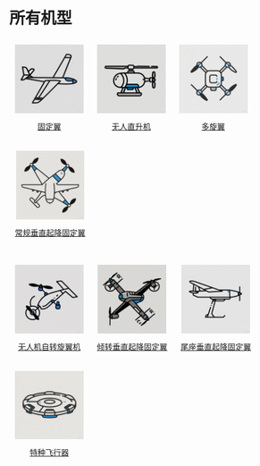 # 所有机型

<p align="center">
    <div style="display: inline-block; text-align: center; margin: 10px;">
        <img src="./assets/固定翼.png" alt="固定翼" style="zoom:12%;" />
        <p style="margin-top: 10px;">
      <a href="https://fenobi.github.io/gitbook/">固定翼</a>
        </p>
    </div>
    <div style="display: inline-block; text-align: center; margin: 10px;">
        <img src="./assets/无人直升机.png" alt="无人直升机" style="zoom:12%;" />
        <p style="margin-top: 10px;">
        <a href="https://fenobi.github.io/gitbook/">无人直升机</a>
        </p>
    </div>
    <div style="display: inline-block; text-align: center; margin: 10px;">
        <img src="./assets/多旋翼.png" alt="多旋翼" style="zoom:12%;" />
        <p style="margin-top: 10px;">
        <a href="https://fenobi.github.io/gitbook/">多旋翼</a>
        </p>    </div>
    <div style="display: inline-block; text-align: center; margin: 10px;">
        <img src="./assets/常规垂直起降.png" alt="常规垂直起降固定翼" style="zoom:12%;" />
        <p style="margin-top: 10px;">
        <a href="https://fenobi.github.io/gitbook/">常规垂直起降固定翼</a>
        </p>    
    </div>
</p>

<p align="center">
    <div style="display: inline-block; text-align: center; margin: 10px;">
        <img src="./assets/无人机自转旋翼.png" alt="无人机自转旋翼机" style="zoom:12%;" />
        <p style="margin-top: 10px;">
      <a href="https://fenobi.github.io/gitbook/">无人机自转旋翼机</a>
        </p>
    </div>
    <div style="display: inline-block; text-align: center; margin: 10px;">
        <img src="./assets/倾转垂直起降.png" alt="倾转垂直起降固定翼" style="zoom:12%;" />
        <p style="margin-top: 10px;">
        <a href="https://fenobi.github.io/gitbook/">倾转垂直起降固定翼</a>
        </p>
    </div>
    <div style="display: inline-block; text-align: center; margin: 10px;">
        <img src="./assets/尾座垂直起降固定翼.png" alt="尾座垂直起降固定翼" style="zoom:12%;" />
        <p style="margin-top: 10px;">
        <a href="https://fenobi.github.io/gitbook/">尾座垂直起降固定翼</a>
        </p>    </div>
    <div style="display: inline-block; text-align: center; margin: 10px;">
        <img src="./assets/特种飞行器.png" alt="特种飞行器" style="zoom:12%;" />
        <p style="margin-top: 10px;">
        <a href="https://fenobi.github.io/gitbook/">特种飞行器</a>
        </p>    
    </div>
</p>